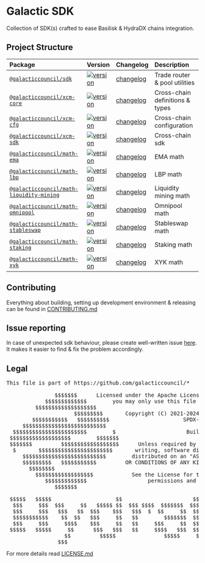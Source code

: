 # Galactic SDK

Collection of SDK(s) crafted to ease Basilisk & HydraDX chains integration.

## Project Structure

| Package               | Version             | Changelog              | Description            |
|:----------------------|:--------------------|:-----------------------|:-----------------------|
| [`@galacticcouncil/sdk`](./packages/sdk)                          | [![version](https://img.shields.io/npm/v/@galacticcouncil/sdk.svg)](https://www.npmjs.com/package/@galacticcouncil/sdk)                | [changelog](./packages/sdk/CHANGELOG.md)  |  Trade router & pool utilities
| [`@galacticcouncil/xcm-core`](./packages/xcm-core)                | [![version](https://img.shields.io/npm/v/@galacticcouncil/xcm-core.svg)](https://www.npmjs.com/package/@galacticcouncil/xcm-core)      | [changelog](./packages/xcm-core/CHANGELOG.md)  |  Cross-chain definitions & types
| [`@galacticcouncil/xcm-cfg`](./packages/xcm-cfg)                  | [![version](https://img.shields.io/npm/v/@galacticcouncil/xcm-cfg.svg)](https://www.npmjs.com/package/@galacticcouncil/xcm-cfg)            | [changelog](./packages/xcm-cfg/CHANGELOG.md)  |  Cross-chain configuration
| [`@galacticcouncil/xcm-sdk`](./packages/xcm-sdk)                  | [![version](https://img.shields.io/npm/v/@galacticcouncil/xcm-sdk.svg)](https://www.npmjs.com/package/@galacticcouncil/xcm-sdk)            | [changelog](./packages/xcm-sdk/CHANGELOG.md)  |  Cross-chain sdk
| [`@galacticcouncil/math-ema`](./packages/math-ema)                | [![version](https://img.shields.io/npm/v/@galacticcouncil/math-ema.svg)](https://www.npmjs.com/package/@galacticcouncil/math-ema)           | [changelog](./packages/math-ema/CHANGELOG.md)  |  EMA math
| [`@galacticcouncil/math-lbp`](./packages/math-lbp)                | [![version](https://img.shields.io/npm/v/@galacticcouncil/math-lbp.svg)](https://www.npmjs.com/package/@galacticcouncil/math-lbp)           | [changelog](./packages/math-lbp/CHANGELOG.md)  |  LBP math
| [`@galacticcouncil/math-liquidity-mining`](./packages/math-liquidity-mining)  | [![version](https://img.shields.io/npm/v/@galacticcouncil/math-liquidity-mining.svg)](https://www.npmjs.com/package/@galacticcouncil/math-liquidity-mining)  | [changelog](./packages/math-liquidity-mining/CHANGELOG.md)  |  Liquidity mining math
| [`@galacticcouncil/math-omnipool`](./packages/math-omnipool)      | [![version](https://img.shields.io/npm/v/@galacticcouncil/math-omnipool.svg)](https://www.npmjs.com/package/@galacticcouncil/math-omnipool)      | [changelog](./packages/math-omnipool/CHANGELOG.md)  |  Omnipool math
| [`@galacticcouncil/math-stableswap`](./packages/math-stableswap)  | [![version](https://img.shields.io/npm/v/@galacticcouncil/math-stableswap.svg)](https://www.npmjs.com/package/@galacticcouncil/math-stableswap)    | [changelog](./packages/math-stableswap/CHANGELOG.md)  |  Stableswap math
| [`@galacticcouncil/math-staking`](./packages/math-staking)        | [![version](https://img.shields.io/npm/v/@galacticcouncil/math-staking.svg)](https://www.npmjs.com/package/@galacticcouncil/math-staking)       | [changelog](./packages/math-staking/CHANGELOG.md)  |  Staking math
| [`@galacticcouncil/math-xyk`](./packages/math-xyk)                | [![version](https://img.shields.io/npm/v/@galacticcouncil/math-xyk.svg)](https://www.npmjs.com/package/@galacticcouncil/math-xyk)           | [changelog](./packages/math-xyk/CHANGELOG.md)  |  XYK math

## Contributing

Everything about building, setting up development environment & releasing can be found in [CONTRIBUTING.md](CONTRIBUTING.md)

## Issue reporting

In case of unexpected sdk behaviour, please create well-written issue [here](https://github.com/galacticcouncil/sdk/issues/new). It makes it easier to find & fix the problem accordingly.

## Legal
<pre>
This file is part of https://github.com/galacticcouncil/*
                             
               $$$$$$$      Licensed under the Apache License, Version 2.0 (the "License")
            $$$$$$$$$$$$$        you may only use this file in compliance with the License
         $$$$$$$$$$$$$$$$$$$            
                     $$$$$$$$$       Copyright (C) 2021-2024  Intergalactic, Limited (GIB)
        $$$$$$$$$$$   $$$$$$$$$$                       SPDX-License-Identifier: Apache-2.0
     $$$$$$$$$$$$$$$$$$$$$$$$$$                            
  $$$$$$$$$$$$$$$$$$$$$$$        $                      Built with <3 for decentralisation
 $$$$$$$$$$$$$$$$$$$        $$$$$$$                            
 $$$$$$$         $$$$$$$$$$$$$$$$$$      Unless required by applicable law or agreed to in 
  $       $$$$$$$$$$$$$$$$$$$$$$$       writing, software distributed under the License is 
     $$$$$$$$$$$$$$$$$$$$$$$$$$        distributed on an "AS IS" BASIS, WITHOUT WARRANTIES 
     $$$$$$$$$   $$$$$$$$$$$         OR CONDITIONS OF ANY KIND, either express or implied.
       $$$$$$$$                      
         $$$$$$$$$$$$$$$$$$            See the License for the specific language governing
            $$$$$$$$$$$$$                   permissions and limitations under the License.
               $$$$$$$             
                                                                $$                        
 $$$$$   $$$$$                    $$                      $$                            
  $$$     $$$  $$$     $$   $$$$$ $$  $$$ $$$$  $$$$$$$  $$$$  $$$    $$$$$$   $$ $$$$$$  
  $$$     $$$   $$$   $$  $$$    $$$   $$$  $  $$     $$  $$    $$  $$     $$$  $$$   $$$ 
  $$$$$$$$$$$    $$  $$   $$$     $$   $$        $$$$$$$  $$    $$  $$     $$$  $$     $$ 
  $$$     $$$     $$$$    $$$     $$   $$     $$$     $$  $$    $$  $$$     $$  $$     $$ 
 $$$$$   $$$$$     $$      $$$   $$$   $$     $$$$   $$$  $$    $$   $$$   $$   $$    $$$ 
                  $$         $$$$$               $$$$$     $$          $$$$             
                $$$                     
</pre>
For more details read [LICENSE.md](LICENSE.md)
